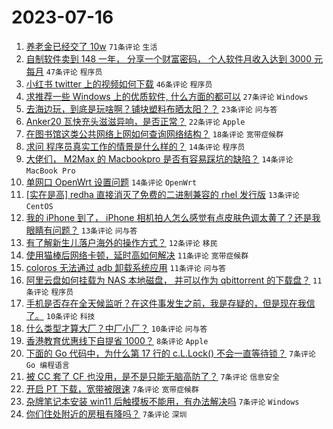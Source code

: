 # 2023-07-16

1. [养老金已经交了 10w](https://www.v2ex.com/t/957087) `71条评论` `生活`
1. [自制软件卖到 148 一年， 分享一个财富密码， 个人软件月收入达到 3000 元每月](https://www.v2ex.com/t/957105) `47条评论` `程序员`
1. [小红书 twitter 上的视频如何下载](https://www.v2ex.com/t/957096) `46条评论` `程序员`
1. [求推荐一些 Windows 上的优质软件, 什么方面的都可以](https://www.v2ex.com/t/957140) `27条评论` `Windows`
1. [去海边玩，到底是玩啥啊？铺块塑料布晒太阳？？](https://www.v2ex.com/t/957129) `23条评论` `问与答`
1. [Anker20 瓦快充头滋滋异响，是否正常？](https://www.v2ex.com/t/957084) `22条评论` `Apple`
1. [在图书馆这类公共网络上网如何查询网络结构？](https://www.v2ex.com/t/957104) `18条评论` `宽带症候群`
1. [求问 程序员真实工作的情景是什么样的？](https://www.v2ex.com/t/957143) `14条评论` `程序员`
1. [大佬们， M2Max 的 Macbookpro 是否有容易踩坑的缺陷？](https://www.v2ex.com/t/957125) `14条评论` `MacBook Pro`
1. [单网口 OpenWrt 设置问题](https://www.v2ex.com/t/957094) `14条评论` `OpenWrt`
1. [[实在是高] redha 直接消灭了免费的二进制兼容的 rhel 发行版](https://www.v2ex.com/t/957139) `13条评论` `CentOS`
1. [我的 iPhone 到了， iPhone 相机拍人怎么感觉有点皮肤色调太黄了？还是我眼睛有问题？](https://www.v2ex.com/t/957123) `13条评论` `问与答`
1. [有了解新生儿落户海外的操作方式？](https://www.v2ex.com/t/957176) `12条评论` `移民`
1. [使用猫棒后网络卡顿，延时高如何解决](https://www.v2ex.com/t/957170) `11条评论` `宽带症候群`
1. [coloros 无法通过 adb 卸载系统应用](https://www.v2ex.com/t/957108) `11条评论` `问与答`
1. [阿里云盘如何挂载为 NAS 本地磁盘， 并可以作为 qbittorrent 的下载盘？](https://www.v2ex.com/t/957095) `11条评论` `程序员`
1. [手机是否存在全天候监听？在这件事发生之前，我是存疑的，但是现在我信了。](https://www.v2ex.com/t/957177) `10条评论` `科技`
1. [什么类型才算大厂？中厂小厂？](https://www.v2ex.com/t/957147) `10条评论` `问与答`
1. [香港教育优惠线下自提省 1000？](https://www.v2ex.com/t/957097) `8条评论` `Apple`
1. [下面的 Go 代码中，为什么第 17 行的 c.L.Lock() 不会一直等待锁？](https://www.v2ex.com/t/957178) `7条评论` `Go 编程语言`
1. [被 CC 套了 CF 也没用，是不是只能无脑高防了？](https://www.v2ex.com/t/957164) `7条评论` `信息安全`
1. [开启 PT 下载，宽带被限速](https://www.v2ex.com/t/957151) `7条评论` `宽带症候群`
1. [杂牌笔记本安装 win11 后触摸板不能用，有办法解决吗](https://www.v2ex.com/t/957117) `7条评论` `Windows`
1. [你们住处附近的房租有降吗？](https://www.v2ex.com/t/957093) `7条评论` `深圳`

